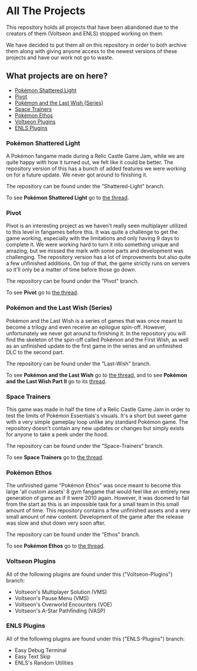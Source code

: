 <h1 id="Title">All The Projects</h1>
<p>This repository holds all projects that have been abandoned due to the creators of them (Voltseon and ENLS) stopped working on them.</p>
<p>We have decided to put them all on this repository in order to both archive them along with giving anyone access to the newest versions of these projects and have our work not go to waste.</p>
<h2 id="Projects">What projects are on here?</h2>
<ul>
  <li><a href="#Shattered-Light">Pokémon Shattered Light</a></li>
  <li><a href="#Pivot">Pivot</a></li>
  <li><a href="#Last-Wish">Pokémon and the Last Wish (Series)</a></li>
  <li><a href="#Space-Trainers">Space Trainers</a></li>
  <li><a href="#Ethos">Pokémon Ethos</a></li>
  <li><a href="#Voltseon-Plugins">Voltseon Plugins</a></li>
  <li><a href="#ENLS-Plugins">ENLS Plugins</a></li>
</ul>
<h3 id="Shattered-Light">Pokémon Shattered Light</h3>
<p>A Pokémon fangame made during a Relic Castle Game Jam, while we are quite happy with how it turned out, we felt like it could be better. The repository version of this has a bunch of added features we were working on for a future update. We never got around to finishing it.</p>
<p>The repository can be found under the "Shattered-Light" branch.</p>
<p>To see <b>Pokémon Shattered Light</b> go to <a href="https://reliccastle.com/shattered-light">the thread</a>.</p>
<h3 id="Pivot">Pivot</h3>
<p>Pivot is an interesting project as we haven't really seen multiplayer utilized to this level in fangames before this. It was quite a challenge to get the game working, especially with the limitations and only having 9 days to complete it. We were working hard to turn it into something unique and amazing, but we missed the mark with some parts and development was challenging. The repository version has a lot of improvements but also quite a few unfinished additions. On top of that, the game strictly runs on servers so it'll only be a matter of time before those go down.</p>
<p>The repository can be found under the "Pivot" branch.</p>
<p>To see <b>Pivot</b> go to <a href="https://reliccastle.com/pivot">the thread</a>.</p>
<h3 id="Last-Wish">Pokémon and the Last Wish (Series)</h3>
<p>Pokémon and the Last Wish is a series of games that was once meant to become a trilogy and even receive an epilogue spin-off. However, unfortunately we never got around to finishing it. In the repository you will find the skeleton of the spin-off called Pokémon and the First Wish, as well as an unfinished update to the first game in the series and an unfinished DLC to the second part.</p>
<p>The repository can be found under the "Last-Wish" branch.</p>
<p>To see <b>Pokémon and the Last Wish</b> go to <a href="https://reliccastle.com/last-wish">the thread</a>, and to see <b>Pokémon and the Last Wish Part II</b> go to its <a href="https://reliccastle.com/last-wish-2">thread</a>.</p>
<h3 id="Space-Trainers">Space Trainers</h3>
<p>This game was made in half the time of a Relic Castle Game Jam in order to test the limits of Pokémon Essentials's visuals. It's a short but sweet game with a very simple gameplay loop unlike any standard Pokémon game. The repository doesn't contain any new updates or changes but simply exists for anyone to take a peek under the hood.</p>
<p>The repository can be found under the "Space-Trainers" branch.</p>
<p>To see <b>Space Trainers</b> go to <a href="https://reliccastle.com/threads/7057/">the thread</a>.</p>
<h3 id="Ethos">Pokémon Ethos</h3>
<p>The unfinished game "Pokémon Ethos" was once meant to become this large 'all custom assets' 8 gym fangame that would feel like an entirely new generation of game as if it were 2010 again. However, it was doomed to fail from the start as this is an impossible task for a small team in this small amount of time. This repository contains a few unfinished assets and a very small amount of new content. Development of the game after the release was slow and shut down very soon after.</p>
<p>The repository can be found under the "Ethos" branch.</p>
<p>To see <b>Pokémon Ethos</b> go to <a href="https://reliccastle.com/ethos">the thread</a>.</p>
<h3 id="Voltseon-Plugins">Voltseon Plugins</h3>
<p>All of the following plugins are found under this ("Voltseon-Plugins") branch:</p>
<ul>
  <li>Voltseon's Multiplayer Solution (VMS)</li>
  <li>Voltseon's Pause Menu (VMS)</li>
  <li>Voltseon's Overworld Encounters (VOE)</li>
  <li>Voltseon's A-Star Pathfinding (VASP)</li>
</ul>
<h3 id="ENLS-Plugins">ENLS Plugins</h3>
<p>All of the following plugins are found under this ("ENLS-Plugins") branch:</p>
<ul>
  <li>Easy Debug Terminal</li>
  <li>Easy Text Skip</li>
  <li>ENLS's Random Utilities</li>
</ul>